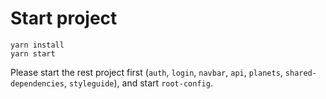 # Start project

```
yarn install
yarn start
```

Please start the rest project first (`auth`, `login`, `navbar`, `api`, `planets`, `shared-dependencies`, `styleguide`), and start `root-config`.
